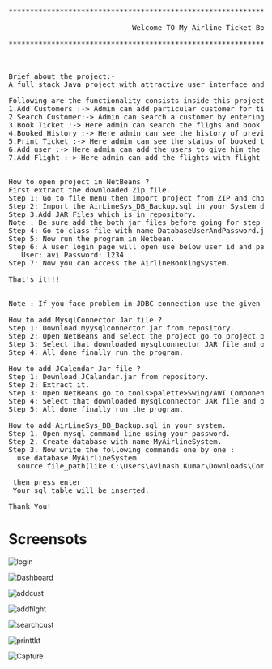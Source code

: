 <pre>
************************************************************************************************************************<br>
                             Welcome TO My Airline Ticket Booking System Project<br>
************************************************************************************************************************<br>


Brief about the project:-
A full stack Java project with attractive user interface and of several functionality based on Java Swing.

Following are the functionality consists inside this project:
1.Add Customers :-> Admin can add particular customer for ticket booking.
2.Search Customer:-> Admin can search a customer by entering the customer ID of a particular customer.
3.Book Ticket :-> Here admin can search the flighs and book the tickect for a customer easily. 
4.Booked History :-> Here admin can see the history of previous tickets booked.
5.Print Ticket :-> Here admin can see the status of booked tickets and print it by entering the valid ticket number.
6.Add user :-> Here admin can add the users to give him the access for using AirlineBookingSystem.  
7.Add Flight :-> Here admin can add the flights with flight details.


How to open project in NetBeans ?
First extract the downloaded Zip file.
Step 1: Go to file menu then import project from ZIP and choose the project from extracted folder.
Step 2: Import the AirLineSys_DB_Backup.sql in your System database.
Step 3.Add JAR Files which is in repository.
Note : Be sure add the both jar files before going for step 4. 
Step 4: Go to class file with name DatabaseUserAndPassword.java here default user and password is "root" you need to type your mysql usernamme and password.  
Step 5: Now run the program in Netbean.
Step 6: A user login page will open use below user id and passward as defaut.
   User: avi Password: 1234
Step 7: Now you can access the AirlineBookingSystem.

That's it!!!


Note : If you face problem in JDBC connection use the given mysqlconnector jar.

How to add MysqlConnector Jar file ?
Step 1: Download myysqlconnector.jar from repository.
Step 2: Open NetBeans and select the project go to project particular library left click on that select add JAR.
Step 3: Select that downloaded mysqlconnector JAR file and open it.
Step 4: All done finally run the program.

How to add JCalendar Jar file ?
Step 1: Download JCalandar.jar from repository.
Step 2: Extract it.
Step 3: Open NetBeans go to tools>palette>Swing/AWT Components a dialog box will appear select swing control then select add from JAR choose from extrcted Jcalander JAR folder go to lib folder inside lib choose Jcalandar jar then click next select all component(like JDateChooser ,JCalandar.. etc) and then next select swing controler and finally click on finish.
Step 4: Select that downloaded mysqlconnector JAR file and open it.
Step 5: All done finally run the program.

How to add AirLineSys_DB_Backup.sql in your system.
Step 1. Open mysql command line using your password.
Step 2. Create database with name MyAirlineSystem.
Step 3. Now write the following commands one by one :
  use database MyAirlineSystem
  source file_path(like C:\Users\Avinash Kumar\Downloads\Compressed\....AirLineSys_DB_Backup.sql;
  
 then press enter
 Your sql table will be inserted.

Thank You!
</pre>


<h1>Screensots</h1>


![login](https://user-images.githubusercontent.com/120415611/212031547-357cf6aa-119d-44df-b205-5c839c7b48b7.png)

![Dashboard](https://user-images.githubusercontent.com/120415611/212031773-d6572cb6-6011-49bf-98e1-4237ff7f6647.png)

![addcust](https://user-images.githubusercontent.com/120415611/212032055-d09192c3-7565-4ab0-a9e7-489b4e0e0400.png)

![addfilght](https://user-images.githubusercontent.com/120415611/212032144-5e87088a-6bc2-499c-953b-bd45d0e68acd.png)

![searchcust](https://user-images.githubusercontent.com/120415611/212032227-6d9058eb-bff2-4626-9d81-2aeee36a5f17.png)

![printtkt](https://user-images.githubusercontent.com/120415611/212032303-db71b7f4-bb94-4237-9ee7-09b7332a6c13.png)

![Capture](https://user-images.githubusercontent.com/120415611/214411869-4b210099-9915-44ef-b3ee-8ced1db6e3ad.JPG)


